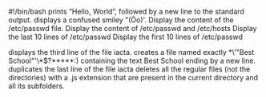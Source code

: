 #!/bin/bash
prints “Hello, World”, followed by a new line to the standard output.
displays a confused smiley "(Ôo)'.
Display the content of the /etc/passwd file.
Display the content of /etc/passwd and /etc/hosts
Display the last 10 lines of /etc/passwd
Display the first 10 lines of /etc/passwd

displays the third line of the file iacta.
creates a file named exactly \*\\'"Best School"\'\\*$\?\*\*\*\*\*:) containing the text Best School ending by a new line.
duplicates the last line of the file iacta
deletes all the regular files (not the directories) with a .js extension that are present in the current directory and all its subfolders.
